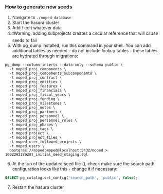 ### How to generate new seeds

1. Navigate to `./moped-database`
2. Start the hasura cluster
3. Add / edit whatever data
4. ❗️Warning: adding subprojects creates a circular reference that will cause seeds to fail
5. With pg_dump installed, run this command in your shell. You can add additional tables as needed - do not include lookup tables - these tables are hydrated through migrations:

```shell
pg_dump --column-inserts --data-only --schema public \
  -t moped_proj_components \
  -t moped_proj_components_subcomponents \
  -t moped_proj_contract \
  -t moped_proj_entities \
  -t moped_proj_features \
  -t moped_proj_financials \
  -t moped_proj_fiscal_years \
  -t moped_proj_funding \
  -t moped_proj_milestones \
  -t moped_proj_notes \
  -t moped_proj_partners \
  -t moped_proj_personnel \
  -t moped_proj_personnel_roles \
  -t moped_proj_phases \
  -t moped_proj_tags \
  -t moped_project \
  -t moped_project_files \
  -t moped_user_followed_projects \
  -t moped_users \
  postgres://moped:moped@localhost:5432/moped > 1602292389297_initial_seed_staging.sql
```

6. At the top of the updated seed file (), check make sure the search path configuration looks like this - change it if necessary:

```sql
SELECT pg_catalog.set_config('search_path', 'public', false);
```

7. Restart the hasura cluster
